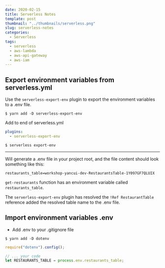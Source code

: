 ```yaml
---
date: 2020-02-15
title: Serverless Notes
template: post
thumbnail: "../thumbnails/serverless.png"
slug: serverless-notes
categories:
  - Serverless
tags:
  - serverless
  - aws-lambda
  - aws-api-gateway
  - aws-iam
---
```


## Export environment variables from serverless.yml

Use the `serverless-export-env` plugin to export the environment variables to a .env file.

```
$ yarn add -D serverless-export-env
```

Add to end of serverless.yml

```yml
plugins:
  - serverless-export-env
```

```
$ serverless export-env
```

---

Will generate a .env file in your project root, and the file content should look something like this:

```
restaurants_table=workshop-yancui-dev-RestaurantsTable-1Y097GF7QLUIX
```

`get-restaurants` function has an environment variable called `restaurants_table`.

The `serverless-export-env` plugin has resolved the `!Ref RestaurantTable` reference
added the resolved table name to the .env file.

## Import environment variables .env

- Add .env to your .gitignore file

```
$ yarn add -D dotenv
```

```javascript
require("dotenv").config();

// ... your code
let RESTAURANTS_TABLE = process.env.restaurants_table;
```
